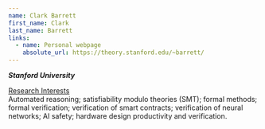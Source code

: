 ```yaml
---
name: Clark Barrett
first_name: Clark
last_name: Barrett
links:
  - name: Personal webpage
    absolute_url: https://theory.stanford.edu/~barrett/
---
```

_**Stanford University**_

<ins>Research Interests</ins>   
Automated reasoning; satisfiability modulo theories (SMT); formal methods; formal verification; verification of smart contracts; verification of neural networks; AI safety; hardware design productivity and verification.
